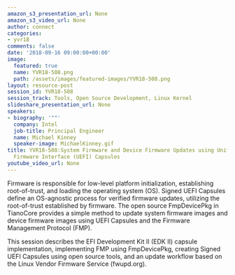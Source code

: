 ```yaml
---
amazon_s3_presentation_url: None
amazon_s3_video_url: None
author: connect
categories:
- yvr18
comments: false
date: '2018-09-16 09:00:00+00:00'
image:
  featured: true
  name: YVR18-508.png
  path: /assets/images/featured-images/YVR18-508.png
layout: resource-post
session_id: YVR18-508
session_track: Tools, Open Source Development, Linux Kernel
slideshare_presentation_url: None
speakers:
- biography: '""'
  company: Intel
  job-title: Principal Engineer
  name: Michael Kinney
  speaker-image: MichaelKinney.gif
title: YVR18-508:System Firmware and Device Firmware Updates using Unified Extensible
  Firmware Interface (UEFI) Capsules
youtube_video_url: None
---
```


Firmware is responsible for low-level platform initialization, establishing root-of-trust, and loading the operating system (OS). Signed UEFI Capsules define an OS-agnostic process for verified firmware updates, utilizing the root-of-trust established by firmware. The open source FmpDevicePkg in TianoCore provides a simple method to update system firmware images and device firmware images using UEFI Capsules and the Firmware Management Protocol (FMP).

This session describes the EFI Development Kit II (EDK II) capsule implementation, implementing FMP using FmpDevicePkg, creating Signed UEFI Capsules using open source tools, and an update workflow based on the Linux Vendor Firmware Service (fwupd.org).